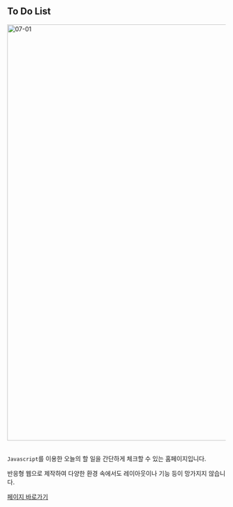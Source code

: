 ## To Do List

<img width="960" alt="07-01" src="https://github.com/YeomCE/PORTFOLIO/assets/121536742/5d45b751-5fa4-4020-9b83-c5b8a0d236c4">
<br/>
<br/>

`Javascript`를 이용한 오늘의 할 일을 간단하게 체크할 수 있는 홈페이지입니다.

반응형 웹으로 제작하여 다양한 환경 속에서도 레이아웃이나 기능 등이 망가지지 않습니다.


<a href='yce-to-do-list.netlify.app'>페이지 바로가기</a>
